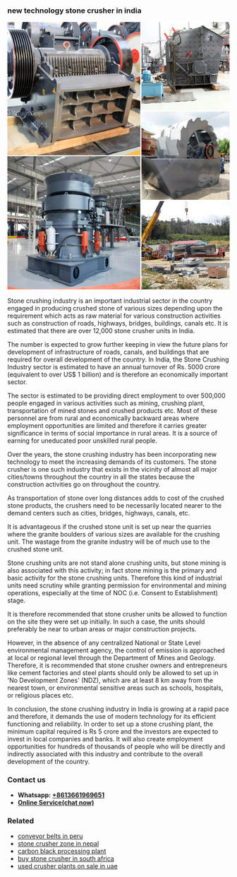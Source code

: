 <h3>new technology stone crusher in india</h3><img src='1708663430.jpg' alt=''><p>Stone crushing industry is an important industrial sector in the country engaged in producing crushed stone of various sizes depending upon the requirement which acts as raw material for various construction activities such as construction of roads, highways, bridges, buildings, canals etc. It is estimated that there are over 12,000 stone crusher units in India.</p><p>The number is expected to grow further keeping in view the future plans for development of infrastructure of roads, canals, and buildings that are required for overall development of the country. In India, the Stone Crushing Industry sector is estimated to have an annual turnover of Rs. 5000 crore (equivalent to over US$ 1 billion) and is therefore an economically important sector.</p><p>The sector is estimated to be providing direct employment to over 500,000 people engaged in various activities such as mining, crushing plant, transportation of mined stones and crushed products etc. Most of these personnel are from rural and economically backward areas where employment opportunities are limited and therefore it carries greater significance in terms of social importance in rural areas. It is a source of earning for uneducated poor unskilled rural people.</p><p>Over the years, the stone crushing industry has been incorporating new technology to meet the increasing demands of its customers. The stone crusher is one such industry that exists in the vicinity of almost all major cities/towns throughout the country in all the states because the construction activities go on throughout the country.</p><p>As transportation of stone over long distances adds to cost of the crushed stone products, the crushers need to be necessarily located nearer to the demand centers such as cities, bridges, highways, canals, etc.</p><p>It is advantageous if the crushed stone unit is set up near the quarries where the granite boulders of various sizes are available for the crushing unit. The wastage from the granite industry will be of much use to the crushed stone unit.</p><p>Stone crushing units are not stand alone crushing units, but stone mining is also associated with this activity; in fact stone mining is the primary and basic activity for the stone crushing units. Therefore this kind of industrial units need scrutiny while granting permission for environmental and mining operations, especially at the time of NOC (i.e. Consent to Establishment) stage.</p><p>It is therefore recommended that stone crusher units be allowed to function on the site they were set up initially. In such a case, the units should preferably be near to urban areas or major construction projects.</p><p>However, in the absence of any centralized National or State Level environmental management agency, the control of emission is approached at local or regional level through the Department of Mines and Geology. Therefore, it is recommended that stone crusher owners and entrepreneurs like cement factories and steel plants should only be allowed to set up in 'No Development Zones' (NDZ), which are at least 8 km away from the nearest town, or environmental sensitive areas such as schools, hospitals, or religious places etc.</p><p>In conclusion, the stone crushing industry in India is growing at a rapid pace and therefore, it demands the use of modern technology for its efficient functioning and reliability. In order to set up a stone crushing plant, the minimum capital required is Rs 5 crore and the investors are expected to invest in local companies and banks. It will also create employment opportunities for hundreds of thousands of people who will be directly and indirectly associated with this industry and contribute to the overall development of the country.</p><h3>Contact us</h3><ul><li><strong>Whatsapp:&nbsp;<a href="https://wa.me/8613661969651">+8613661969651</a></strong></li><li><a href="https://swt.shibang-china.com/?git&amp;zhl&amp;new technology stone crusher in india"><strong>Online Service(chat now)</strong></a></li></ul><h3>Related</h3><ul><li><a href='conveyor belts in peru.md'>conveyor belts in peru</a></li><li><a href='stone crusher zone in nepal.md'>stone crusher zone in nepal</a></li><li><a href='carbon black processing plant.md'>carbon black processing plant</a></li><li><a href='buy stone crusher in south africa.md'>buy stone crusher in south africa</a></li><li><a href='used crusher plants on sale in uae.md'>used crusher plants on sale in uae</a></li></ul>